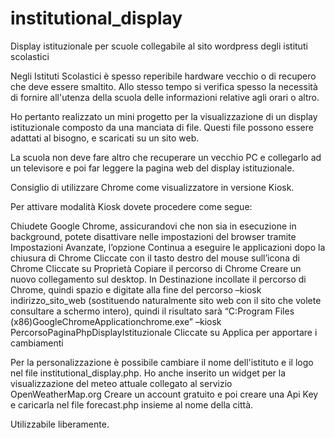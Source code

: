 # institutional_display
Display istituzionale per scuole collegabile al sito wordpress degli istituti scolastici

Negli Istituti Scolastici è spesso reperibile hardware vecchio o di recupero che deve essere smaltito.
Allo stesso tempo si verifica spesso la necessità di fornire all'utenza della scuola delle informazioni relative agli orari o altro.

Ho pertanto realizzato un mini progetto per la visualizzazione di un display istituzionale composto da una manciata di file.
Questi file possono essere adattati al bisogno, e scaricati su un sito web. 

La scuola non deve fare altro che recuperare un vecchio PC e collegarlo ad un televisore e poi far leggere la pagina web del display istituzionale.

Consiglio di utilizzare Chrome come visualizzatore in versione Kiosk. 

Per attivare modalità Kiosk dovete procedere come segue:

Chiudete Google Chrome, assicurandovi che non sia in esecuzione in background, potete disattivare nelle impostazioni del browser tramite Impostazioni Avanzate, l’opzione Continua a eseguire le applicazioni dopo la chiusura di Chrome
Cliccate con il tasto destro del mouse sull’icona di Chrome
Cliccate su Proprietà
Copiare il percorso di Chrome
Creare un nuovo collegamento sul desktop.
In Destinazione incollate il percorso di Chrome, quindi spazio e digitate alla fine del percorso –kiosk indirizzo_sito_web (sostituendo naturalmente sito web con il sito che volete consultare a schermo intero), quindi il risultato sarà “C:Program Files (x86)GoogleChromeApplicationchrome.exe” –kiosk PercorsoPaginaPhpDisplayIstituzionale
Cliccate su Applica per apportare i cambiamenti

Per la personalizzazione è possibile cambiare il nome dell'istituto e il logo nel file institutional_display.php.
Ho anche inserito un widget per la visualizzazione del meteo attuale collegato al servizio OpenWeatherMap.org
Creare un account gratuito e poi creare una Api Key e caricarla nel file forecast.php insieme al nome della città.

Utilizzabile liberamente. 
